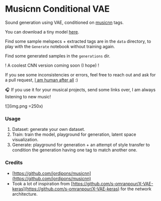 # Musicnn Conditional VAE

Sound generation using VAE, conditioned on [musicnn](https://github.com/jordipons/musicnn) tags.

You can download a tiny model [here](https://drive.google.com/file/d/1S3gVB1bJD96FDe7ROC95odTwVVtwzsc6/view?usp=sharing).

Find some sample melspecs + extracted tags are in the `data` directory, to play with the `Generate` notebook without training again.

Find some generated samples in the `generations` dir.

! A coolest CNN version coming soon (I hope) !

If you see some inconsistencies or errors, feel free to reach out and ask for a pull request, [I am human after all](https://www.youtube.com/watch?v=PXYeARRyDWk) :)

🎧 If you use it for your musical projects, send some links over, I am always listening to new music!

![](img.png =250x)

### Usage
 1. Dataset: generate your own dataset.
 2. Train: train the model, playground for generation, latent space visualization.
 3. Generate: playground for generation + an attempt of style transfer to condition the generation having one tag to match another one.

### Credits
* [https://github.com/jordipons/musicnn](https://github.com/jordipons/musicnn)
* Took a lot of inspiration from [https://github.com/s-omranpour/X-VAE-keras](https://github.com/s-omranpour/X-VAE-keras) for the network architecture.
